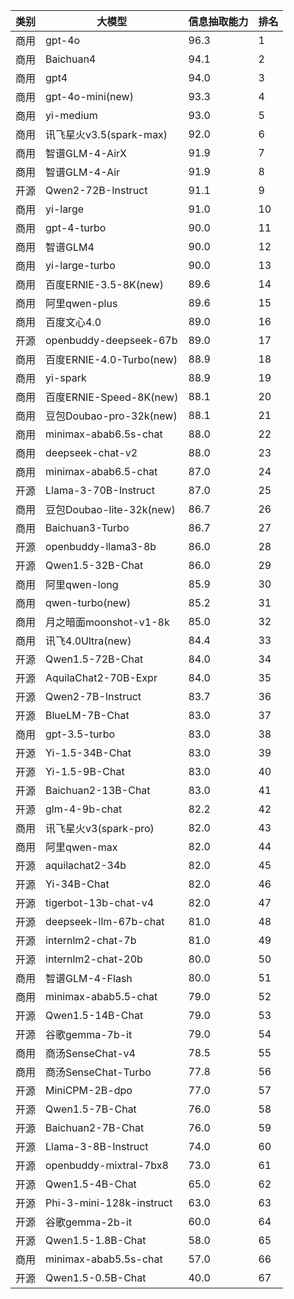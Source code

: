 
| 类别| 大模型                         | 信息抽取能力 | 排名 |
|---|-----------------------------|--------|----|
|商用|gpt-4o|96.3|1|
|商用|Baichuan4|94.1|2|
|商用|gpt4|94.0|3|
|商用|gpt-4o-mini(new)|93.3|4|
|商用|yi-medium|93.0|5|
|商用|讯飞星火v3.5(spark-max)|92.0|6|
|商用|智谱GLM-4-AirX|91.9|7|
|商用|智谱GLM-4-Air|91.9|8|
|开源|Qwen2-72B-Instruct|91.1|9|
|商用|yi-large|91.0|10|
|商用|gpt-4-turbo|90.0|11|
|商用|智谱GLM4|90.0|12|
|商用|yi-large-turbo|90.0|13|
|商用|百度ERNIE-3.5-8K(new)|89.6|14|
|商用|阿里qwen-plus|89.6|15|
|商用|百度文心4.0|89.0|16|
|开源|openbuddy-deepseek-67b|89.0|17|
|商用|百度ERNIE-4.0-Turbo(new)|88.9|18|
|商用|yi-spark|88.9|19|
|商用|百度ERNIE-Speed-8K(new)|88.1|20|
|商用|豆包Doubao-pro-32k(new)|88.1|21|
|商用|minimax-abab6.5s-chat|88.0|22|
|商用|deepseek-chat-v2|88.0|23|
|商用|minimax-abab6.5-chat|87.0|24|
|开源|Llama-3-70B-Instruct|87.0|25|
|商用|豆包Doubao-lite-32k(new)|86.7|26|
|商用|Baichuan3-Turbo|86.7|27|
|开源|openbuddy-llama3-8b|86.0|28|
|开源|Qwen1.5-32B-Chat|86.0|29|
|商用|阿里qwen-long|85.9|30|
|商用|qwen-turbo(new)|85.2|31|
|商用|月之暗面moonshot-v1-8k|85.0|32|
|商用|讯飞4.0Ultra(new)|84.4|33|
|开源|Qwen1.5-72B-Chat|84.0|34|
|开源|AquilaChat2-70B-Expr|84.0|35|
|开源|Qwen2-7B-Instruct|83.7|36|
|开源|BlueLM-7B-Chat|83.0|37|
|商用|gpt-3.5-turbo|83.0|38|
|开源|Yi-1.5-34B-Chat|83.0|39|
|开源|Yi-1.5-9B-Chat|83.0|40|
|开源|Baichuan2-13B-Chat|83.0|41|
|开源|glm-4-9b-chat|82.2|42|
|商用|讯飞星火v3(spark-pro)|82.0|43|
|商用|阿里qwen-max|82.0|44|
|开源|aquilachat2-34b|82.0|45|
|开源|Yi-34B-Chat|82.0|46|
|开源|tigerbot-13b-chat-v4|82.0|47|
|开源|deepseek-llm-67b-chat|81.0|48|
|开源|internlm2-chat-7b|81.0|49|
|开源|internlm2-chat-20b|80.0|50|
|商用|智谱GLM-4-Flash|80.0|51|
|商用|minimax-abab5.5-chat|79.0|52|
|开源|Qwen1.5-14B-Chat|79.0|53|
|开源|谷歌gemma-7b-it|79.0|54|
|商用|商汤SenseChat-v4|78.5|55|
|商用|商汤SenseChat-Turbo|77.8|56|
|开源|MiniCPM-2B-dpo|77.0|57|
|开源|Qwen1.5-7B-Chat|76.0|58|
|开源|Baichuan2-7B-Chat|76.0|59|
|开源|Llama-3-8B-Instruct|74.0|60|
|开源|openbuddy-mixtral-7bx8|73.0|61|
|开源|Qwen1.5-4B-Chat|65.0|62|
|开源|Phi-3-mini-128k-instruct|63.0|63|
|开源|谷歌gemma-2b-it|60.0|64|
|开源|Qwen1.5-1.8B-Chat|58.0|65|
|商用|minimax-abab5.5s-chat|57.0|66|
|开源|Qwen1.5-0.5B-Chat|40.0|67|

